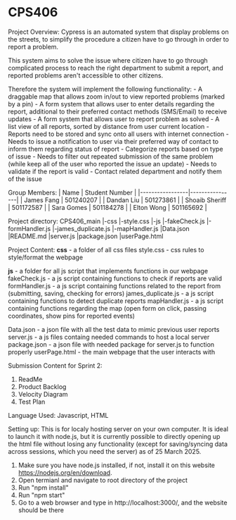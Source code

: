 # CPS406

Project Overview:
Cypress is an automated system that display problems on the streets, to simplify the procedure a citizen have to go through in order to report a problem.

This system aims to solve the issue where citizen have to go through complicated process to reach the right department to submit a report, and reported problems aren't accessible to other citizens.

Therefore the system will implement the following functionality:
		- A draggable map that allows zoom in/out to view reported problems (marked by a pin)
		- A form system that allows user to enter details regarding the report, additional to their preferred contact methods (SMS/Email) to receive updates
		- A form system that allows user to report problem as solved
		- A list view of all reports, sorted by distance from user current location
		- Reports need to be stored and sync onto all users with internet connection
		- Needs to issue a notification to user via their preferred way of contact to inform them regarding status of report
		- Categorize reports based on type of issue
		- Needs to filter out repeated submission of the same problem (while keep all of the user who reported the issue an update)
		- Needs to validate if the report is valid
		- Contact related department and notify them of the issue

Group Members:
| Name            | Student Number |
|-----------------|----------------|
| James Fang      | 501240207      |
| Dandan Liu      | 501273861      |
| Shoaib Sheriff  | 501172587      |
| Sara Gomes      | 501184278      |
| Elton Wong      | 501165692      |

Project directory:
CPS406_main
    |-css
      |-style.css
    |-js
      |-fakeCheck.js
      |-formHandler.js
      |-james_duplicate.js
      |-mapHandler.js
    |Data.json
    |README.md
    |server.js
    |package.json 
    |userPage.html
    
    

Project Content:
**css** - a folder of all css files
	style.css - css rules to style/format the webpage

**js** - a folder for all js script that implements functions in our webpage
	fakeCheck.js - a js script containing functions to check if reports are valid
	formHandler.js - a js script containing functions related to the report from (submitting, saving, checking for errors)
	james_duplicate.js - a js script containing functions to detect duplicate reports
	mapHandler.js - a js script containing functions regarding the map (open form on click, passing coordinates, show pins for reported events)
 
Data.json - a json file with all the test data to mimic previous user reports
server.js - a js files containg needed commands to host a local server
package.json - a json file with needed package for server.js to function properly
userPage.html - the main webpage that the user interacts with

Submission Content for Sprint 2:
1. ReadMe
2. Product Backlog
3. Velocity Diagram
4. Test Plan

Language Used:
Javascript, HTML

Setting up:
This is for localy hosting server on your own computer. It is ideal to launch it with node.js, but it is currently possible to directly opening up the html file without losing any functionality (except for saving/syncing data across sessions, which you need the server) as of 25 March 2025.
1. Make sure you have node.js installed, if not, install it on this website https://nodejs.org/en/download.
2. Open termianl and navigate to root directory of the project
3. Run "npm install"
4. Run "npm start"
5. Go to a web browser and type in http://localhost:3000/, and the website should be there
